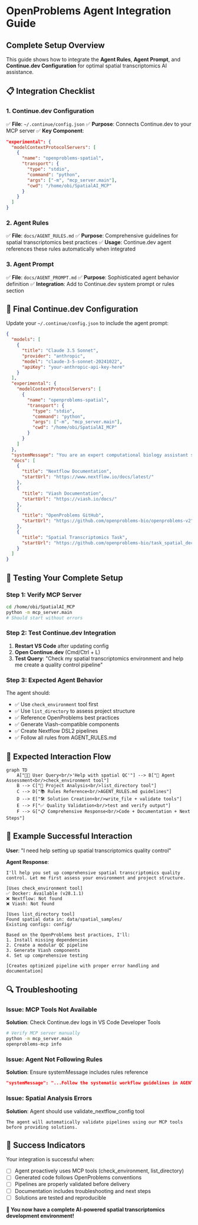 # OpenProblems Agent Integration Guide

## Complete Setup Overview

This guide shows how to integrate the **Agent Rules**, **Agent Prompt**, and **Continue.dev Configuration** for optimal spatial transcriptomics AI assistance.

## 📋 Integration Checklist

### 1. **Continue.dev Configuration**
✅ **File**: `~/.continue/config.json`
✅ **Purpose**: Connects Continue.dev to your MCP server
✅ **Key Component**:
```json
"experimental": {
  "modelContextProtocolServers": [
    {
      "name": "openproblems-spatial",
      "transport": {
        "type": "stdio",
        "command": "python",
        "args": ["-m", "mcp_server.main"],
        "cwd": "/home/obi/SpatialAI_MCP"
      }
    }
  ]
}
```

### 2. **Agent Rules**
✅ **File**: `docs/AGENT_RULES.md`
✅ **Purpose**: Comprehensive guidelines for spatial transcriptomics best practices
✅ **Usage**: Continue.dev agent references these rules automatically when integrated

### 3. **Agent Prompt**
✅ **File**: `docs/AGENT_PROMPT.md`
✅ **Purpose**: Sophisticated agent behavior definition
✅ **Integration**: Add to Continue.dev system prompt or rules section

## 🔧 **Final Continue.dev Configuration**

Update your `~/.continue/config.json` to include the agent prompt:

```json
{
  "models": [
    {
      "title": "Claude 3.5 Sonnet",
      "provider": "anthropic",
      "model": "claude-3-5-sonnet-20241022",
      "apiKey": "your-anthropic-api-key-here"
    }
  ],
  "experimental": {
    "modelContextProtocolServers": [
      {
        "name": "openproblems-spatial",
        "transport": {
          "type": "stdio",
          "command": "python",
          "args": ["-m", "mcp_server.main"],
          "cwd": "/home/obi/SpatialAI_MCP"
        }
      }
    ]
  },
  "systemMessage": "You are an expert computational biology assistant specializing in spatial transcriptomics analysis using the OpenProblems framework. You have access to a comprehensive Model Context Protocol (MCP) server with 11 specialized tools and 5 curated knowledge resources. Always start interactions by checking the environment using check_environment tool, then assess project structure with list_directory. Follow the systematic workflow guidelines in AGENT_RULES.md for optimal results.",
  "docs": [
    {
      "title": "Nextflow Documentation",
      "startUrl": "https://www.nextflow.io/docs/latest/"
    },
    {
      "title": "Viash Documentation",
      "startUrl": "https://viash.io/docs/"
    },
    {
      "title": "OpenProblems GitHub",
      "startUrl": "https://github.com/openproblems-bio/openproblems-v2"
    },
    {
      "title": "Spatial Transcriptomics Task",
      "startUrl": "https://github.com/openproblems-bio/task_spatial_decomposition"
    }
  ]
}
```

## 🚀 **Testing Your Complete Setup**

### Step 1: Verify MCP Server
```bash
cd /home/obi/SpatialAI_MCP
python -m mcp_server.main
# Should start without errors
```

### Step 2: Test Continue.dev Integration
1. **Restart VS Code** after updating config
2. **Open Continue.dev** (Cmd/Ctrl + L)
3. **Test Query**: "Check my spatial transcriptomics environment and help me create a quality control pipeline"

### Step 3: Expected Agent Behavior
The agent should:
- ✅ Use `check_environment` tool first
- ✅ Use `list_directory` to assess project structure
- ✅ Reference OpenProblems best practices
- ✅ Generate Viash-compatible components
- ✅ Create Nextflow DSL2 pipelines
- ✅ Follow all rules from AGENT_RULES.md

## 🎯 **Expected Interaction Flow**

```mermaid
graph TD
    A["👩‍💻 User Query<br/>'Help with spatial QC'"] --> B["🤖 Agent Assessment<br/>check_environment tool"]
    B --> C["📁 Project Analysis<br/>list_directory tool"]
    C --> D["📚 Rules Reference<br/>AGENT_RULES.md guidelines"]
    D --> E["🛠️ Solution Creation<br/>write_file + validate tools"]
    E --> F["✅ Quality Validation<br/>test and verify output"]
    F --> G["📋 Comprehensive Response<br/>Code + Documentation + Next Steps"]
```

## 📝 **Example Successful Interaction**

**User**: "I need help setting up spatial transcriptomics quality control"

**Agent Response**:
```
I'll help you set up comprehensive spatial transcriptomics quality control. Let me first assess your environment and project structure.

[Uses check_environment tool]
✅ Docker: Available (v28.1.1)
❌ Nextflow: Not found
❌ Viash: Not found

[Uses list_directory tool]
Found spatial data in: data/spatial_samples/
Existing configs: config/

Based on the OpenProblems best practices, I'll:
1. Install missing dependencies
2. Create a modular QC pipeline
3. Generate Viash components
4. Set up comprehensive testing

[Creates optimized pipeline with proper error handling and documentation]
```

## 🔍 **Troubleshooting**

### Issue: MCP Tools Not Available
**Solution**: Check Continue.dev logs in VS Code Developer Tools
```bash
# Verify MCP server manually
python -m mcp_server.main
openproblems-mcp info
```

### Issue: Agent Not Following Rules
**Solution**: Ensure systemMessage includes rules reference
```json
"systemMessage": "...Follow the systematic workflow guidelines in AGENT_RULES.md..."
```

### Issue: Spatial Analysis Errors
**Solution**: Agent should use validate_nextflow_config tool
```
The agent will automatically validate pipelines using our MCP tools before providing solutions.
```

## 🎉 **Success Indicators**

Your integration is successful when:
- [ ] Agent proactively uses MCP tools (check_environment, list_directory)
- [ ] Generated code follows OpenProblems conventions
- [ ] Pipelines are properly validated before delivery
- [ ] Documentation includes troubleshooting and next steps
- [ ] Solutions are tested and reproducible

**🚀 You now have a complete AI-powered spatial transcriptomics development environment!**
